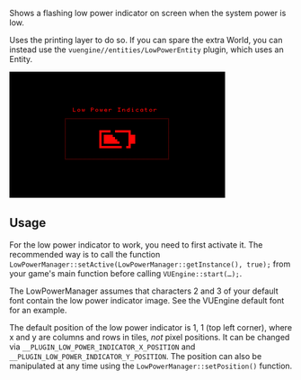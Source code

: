 Shows a flashing low power indicator on screen when the system power is low.

Uses the printing layer to do so. If you can spare the extra World, you can instead use the `vuengine//entities/LowPowerEntity` plugin, which uses an Entity.

![Preview Image](preview.png)

## Usage

For the low power indicator to work, you need to first activate it. The recommended way is to call the function `LowPowerManager::setActive(LowPowerManager::getInstance(), true);` from your game's main function before calling `VUEngine::start(…);`.

The LowPowerManager assumes that characters 2 and 3 of your default font contain the low power indicator image. See the VUEngine default font for an example.

The default position of the low power indicator is 1, 1 (top left corner), where x and y are columns and rows in tiles, *not* pixel positions. It can be changed via `__PLUGIN_LOW_POWER_INDICATOR_X_POSITION` and `__PLUGIN_LOW_POWER_INDICATOR_Y_POSITION`. The position can also be manipulated at any time using the `LowPowerManager::setPosition()` function.
